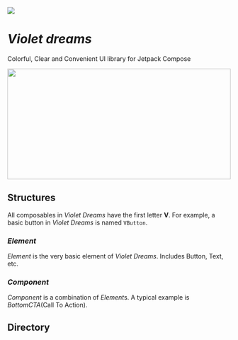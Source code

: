 [![](https://jitpack.io/v/mwy3055/violet-dreams.svg)](https://jitpack.io/#mwy3055/violet-dreams)
# _Violet dreams_
Colorful, Clear and Convenient UI library for Jetpack Compose

<img src='https://www.color-hex.com/palettes/24863.png' height=250 width="100%">

## Structures
All composables in *Violet Dreams* have the first letter **V**.
For example, a basic button in *Violet Dreams* is named ``VButton``.

### _Element_
_Element_ is the very basic element of _Violet Dreams_. Includes Button, Text, etc.

### _Component_
_Component_ is a combination of *Element*s. A typical example is *BottomCTA*(Call To Action).



## Directory
